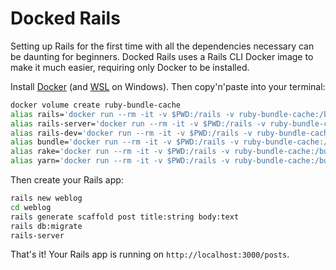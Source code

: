 # Docked Rails

Setting up Rails for the first time with all the dependencies necessary can be daunting for beginners. Docked Rails uses a Rails CLI Docker image to make it much easier, requiring only Docker to be installed.

Install [Docker](https://www.docker.com/products/docker-desktop/) (and [WSL](https://learn.microsoft.com/en-us/windows/wsl/install) on Windows). Then copy'n'paste into your terminal:

```bash
docker volume create ruby-bundle-cache
alias rails='docker run --rm -it -v $PWD:/rails -v ruby-bundle-cache:/bundle ghcr.io/rails/cli'
alias rails-server='docker run --rm -it -v $PWD:/rails -v ruby-bundle-cache:/bundle -p 3000:3000 ghcr.io/rails/cli server -b 0.0.0.0'
alias rails-dev='docker run --rm -it -v $PWD:/rails -v ruby-bundle-cache:/bundle -p 3000:3000 --entrypoint bin/dev ghcr.io/rails/cli'
alias bundle='docker run --rm -it -v $PWD:/rails -v ruby-bundle-cache:/bundle --entrypoint bundle ghcr.io/rails/cli'
alias rake='docker run --rm -it -v $PWD:/rails -v ruby-bundle-cache:/bundle --entrypoint rake ghcr.io/rails/cli'
alias yarn='docker run --rm -it -v $PWD:/rails -v ruby-bundle-cache:/bundle --entrypoint yarn ghcr.io/rails/cli'
```

Then create your Rails app:

```bash
rails new weblog
cd weblog
rails generate scaffold post title:string body:text
rails db:migrate
rails-server
```

That's it! Your Rails app is running on `http://localhost:3000/posts`.

